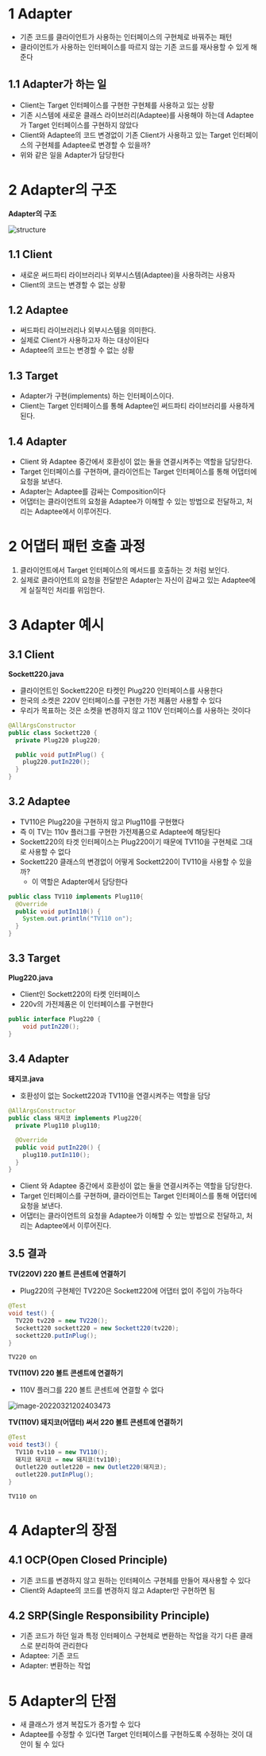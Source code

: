 # 1 Adapter

* 기존 코드를 클라이언트가 사용하는 인터페이스의 구현체로 바꿔주는 패턴
* 클라이언트가 사용하는 인터페이스를 따르지 않는 기존 코드를 재사용할 수 있게 해준다



## 1.1 Adapter가 하는 일

* Client는 Target 인터페이스를 구현한 구현체를 사용하고 있는 상황
* 기존 시스템에 새로운 클래스 라이브러리(Adaptee)를 사용해야 하는데 Adaptee가 Target 인터페이스를 구현하지 않았다
* Client와 Adaptee의 코드 변경없이 기존 Client가 사용하고 있는 Target 인터페이스의 구현체를 Adaptee로 변경할 수 있을까?
* 위와 같은 일을 Adapter가 담당한다

# 2 Adapter의 구조

**Adapter의 구조**

![structure](./images/structure.png)



## 1.1 Client

* 새로운 써드파티 라이브러리나 외부시스템(Adaptee)을 사용하려는 사용자
* Client의 코드는 변경할 수 없는 상황



## 1.2 Adaptee

* 써드파티 라이브러리나 외부시스템을 의미한다.
* 실제로 Client가 사용하고자 하는 대상이된다
* Adaptee의 코드는 변경할 수 없는 상황



## 1.3 Target

* Adapter가 구현(implements) 하는 인터페이스이다. 
* Client는 Target 인터페이스를 통해 Adaptee인 써드파티 라이브러리를 사용하게 된다.



## 1.4 Adapter

* Client 와 Adaptee 중간에서 호환성이 없는 둘을 연결시켜주는 역할을 담당한다. 
* Target 인터페이스를 구현하며, 클라이언트는 Target 인터페이스를 통해 어댑터에 요청을 보낸다.
* Adapter는 Adaptee를 감싸는 Composition이다
* 어댑터는 클라이언트의 요청을 Adaptee가 이해할 수 있는 방법으로 전달하고, 처리는 Adaptee에서 이루어진다.



# 2 어댑터 패턴 호출 과정

1. 클라이언트에서 Target 인터페이스의 메서드를 호출하는 것 처럼 보인다. 
2. 실제로 클라이언트의 요청을 전달받은 Adapter는 자신이 감싸고 있는 Adaptee에게 실질적인 처리를 위임한다.



# 3 Adapter 예시



## 3.1 Client

**Sockett220.java**

* 클라이언트인 Sockett220은 타켓인 Plug220 인터페이스를 사용한다
* 한국의 소켓은 220V 인터페이스를 구현한 가전 제품만 사용할 수 있다
* 우리가 목표하는 것은 소켓을 변경하지 않고 110V 인터페이스를 사용하는 것이다

```java
@AllArgsConstructor
public class Sockett220 {
  private Plug220 plug220;

  public void putInPlug() {
    plug220.putIn220();
  }
}
```



## 3.2 Adaptee

* TV110은 Plug220을 구현하지 않고 Plug110를 구현했다
* 즉 이 TV는 110v 플러그를 구현한 가전제품으로 Adaptee에 해당된다
* Sockett220의 타겟 인터페이스는 Plug220이기 때문에 TV110을 구현체로 그대로 사용할 수 없다
* Sockett220 클래스의 변경없이 어떻게 Sockett220이 TV110을 사용할 수 있을까?
  * 이 역할은 Adapter에서 담당한다


```java
public class TV110 implements Plug110{
  @Override
  public void putIn110() {
    System.out.println("TV110 on");
  }
}
```



## 3.3 Target

**Plug220.java**

* Client인 Sockett220의 타켓 인터페이스
* 220v의 가전제품은 이 인터페이스를 구현한다

```java
public interface Plug220 {
    void putIn220();
}
```



## 3.4 Adapter

**돼지코.java**

* 호환성이 없는 Sockett220과 TV110을 연결시켜주는 역할을 담당

```java
@AllArgsConstructor
public class 돼지코 implements Plug220{
  private Plug110 plug110;

  @Override
  public void putIn220() {
    plug110.putIn110();
  }
}
```

* Client 와 Adaptee 중간에서 호환성이 없는 둘을 연결시켜주는 역할을 담당한다. 
* Target 인터페이스를 구현하며, 클라이언트는 Target 인터페이스를 통해 어댑터에 요청을 보낸다. 
* 어댑터는 클라이언트의 요청을 Adaptee가 이해할 수 있는 방법으로 전달하고, 처리는 Adaptee에서 이루어진다.



## 3.5 결과



**TV(220V) 220 볼트 콘센트에 연결하기**

* Plug220의 구현체인 TV220은 Sockett220에 어댑터 없이 주입이 가능하다

```java
@Test
void test() {
  TV220 tv220 = new TV220();
  Sockett220 sockett220 = new Sockett220(tv220);
  sockett220.putInPlug();
}
```

```
TV220 on
```



**TV(110V) 220 볼트 콘센트에 연결하기**

* 110V 플러그를 220 볼트 콘센트에 연결할 수 없다

![image-20220321202403473](./images/test2.png)



**TV(110V) 돼지코(어댑터) 써서 220 볼트 콘센트에 연결하기**

```java
@Test
void test3() {
  TV110 tv110 = new TV110();
  돼지코 돼지코 = new 돼지코(tv110);
  Outlet220 outlet220 = new Outlet220(돼지코);
  outlet220.putInPlug();
}
```

```
TV110 on
```



# 4 Adapter의 장점

## 4.1 OCP(Open Closed Principle)

* 기존 코드를 변경하지 않고 원하는 인터페이스 구현체를 만들어 재사용할 수 있다
* Client와 Adaptee의 코드를 변경하지 않고 Adapter만 구현하면 됨



## 4.2 SRP(Single Responsibility Principle)

* 기존 코드가 하던 일과 특정 인터페이스 구현체로 변환하는 작업을 각기 다른 클래스로 분리하여 관리한다
* Adaptee: 기존 코드 
* Adapter: 변환하는 작업



# 5 Adapter의 단점

* 새 클래스가 생겨 복잡도가 증가할 수 있다
* Adaptee를 수정할 수 있다면 Target 인터페이스를 구현하도록 수정하는 것이 대안이 될 수 있다